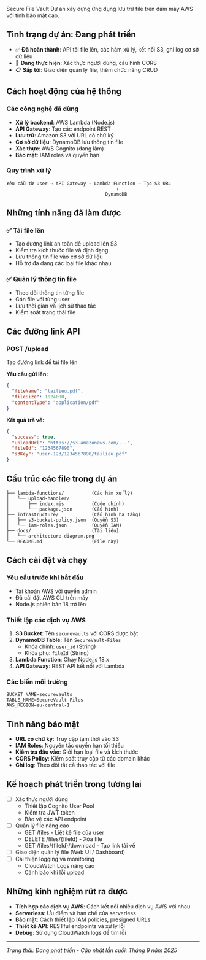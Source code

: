 Secure File Vault
Dự án xây dựng ứng dụng lưu trữ file trên đám mây AWS với tính bảo mật cao.
## Tình trạng dự án: Đang phát triển

- ✅ **Đã hoàn thành**: API tải file lên, các hàm xử lý, kết nối S3, ghi log cơ sở dữ liệu
- 🔄 **Đang thực hiện**: Xác thực người dùng, cấu hình CORS 
- 📋 **Sắp tới**: Giao diện quản lý file, thêm chức năng CRUD

## Cách hoạt động của hệ thống

### Các công nghệ đã dùng
- **Xử lý backend**: AWS Lambda (Node.js)
- **API Gateway**: Tạo các endpoint REST
- **Lưu trữ**: Amazon S3 với URL có chữ ký
- **Cơ sở dữ liệu**: DynamoDB lưu thông tin file
- **Xác thực**: AWS Cognito (đang làm)
- **Bảo mật**: IAM roles và quyền hạn

### Quy trình xử lý
```
Yêu cầu từ User → API Gateway → Lambda Function → Tạo S3 URL
                                        ↓
                                    DynamoDB 
```

## Những tính năng đã làm được

### ✅ Tải file lên
- Tạo đường link an toàn để upload lên S3
- Kiểm tra kích thước file và định dạng
- Lưu thông tin file vào cơ sở dữ liệu
- Hỗ trợ đa dạng các loại file khác nhau

### ✅ Quản lý thông tin file
- Theo dõi thông tin từng file
- Gán file với từng user
- Lưu thời gian và lịch sử thao tác
- Kiểm soát trạng thái file

## Các đường link API

### POST /upload
Tạo đường link để tải file lên

**Yêu cầu gửi lên:**
```json
{
  "fileName": "tailieu.pdf",
  "fileSize": 1024000,
  "contentType": "application/pdf"
}
```

**Kết quả trả về:**
```json
{
  "success": true,
  "uploadUrl": "https://s3.amazonaws.com/...",
  "fileId": "1234567890",
  "s3Key": "user-123/1234567890/tailieu.pdf"
}
```

## Cấu trúc các file trong dự án
```
├── lambda-functions/          (Các hàm xử lý)
│   └── upload-handler/
│       ├── index.mjs          (Code chính)
│       └── package.json       (Cấu hình)
├── infrastructure/            (Cấu hình hạ tầng)
│   ├── s3-bucket-policy.json  (Quyền S3)
│   └── iam-roles.json         (Quyền IAM)
├── docs/                      (Tài liệu)
│   └── architecture-diagram.png
└── README.md                  (File này)
```

## Cách cài đặt và chạy

### Yêu cầu trước khi bắt đầu
- Tài khoản AWS với quyền admin
- Đã cài đặt AWS CLI trên máy
- Node.js phiên bản 18 trở lên

### Thiết lập các dịch vụ AWS
1. **S3 Bucket**: Tên `securevaults` với CORS được bật
2. **DynamoDB Table**: Tên `SecureVault-Files` 
   - Khóa chính: `user_id` (String)
   - Khóa phụ: `fileId` (String)  
3. **Lambda Function**: Chạy Node.js 18.x
4. **API Gateway**: REST API kết nối với Lambda

### Các biến môi trường
```
BUCKET_NAME=securevaults
TABLE_NAME=SecureVault-Files
AWS_REGION=eu-central-1
```

## Tính năng bảo mật
- **URL có chữ ký**: Truy cập tạm thời vào S3
- **IAM Roles**: Nguyên tắc quyền hạn tối thiểu
- **Kiểm tra đầu vào**: Giới hạn loại file và kích thước
- **CORS Policy**: Kiểm soát truy cập từ các domain khác
- **Ghi log**: Theo dõi tất cả thao tác với file

## Kế hoạch phát triển trong tương lai
- [ ] Xác thực người dùng
  - Thiết lập Cognito User Pool
  - Kiểm tra JWT token
  - Bảo vệ các API endpoint
- [ ] Quản lý file nâng cao
  - GET /files - Liệt kê file của user
  - DELETE /files/{fileId} - Xóa file
  - GET /files/{fileId}/download - Tạo link tải về
- [ ] Giao diện quản lý file (Web UI / Dashboard)
- [ ] Cải thiện logging và monitoring
  - CloudWatch Logs nâng cao
  - Cảnh báo khi lỗi upload

## Những kinh nghiệm rút ra được
- **Tích hợp các dịch vụ AWS**: Cách kết nối nhiều dịch vụ AWS với nhau
- **Serverless**: Ưu điểm và hạn chế của serverless
- **Bảo mật**: Cách thiết lập IAM policies, presigned URLs
- **Thiết kế API**: RESTful endpoints và xử lý lỗi
- **Debug**: Sử dụng CloudWatch logs để tìm lỗi
---
*Trạng thái: Đang phát triển - Cập nhật lần cuối: Tháng 9 năm 2025*
